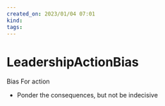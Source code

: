 ```yaml
---
created_on: 2023/01/04 07:01
kind:
tags:
---
```


# LeadershipActionBias

Bias For action

* Ponder the consequences, but not be indecisive
